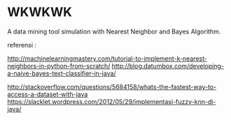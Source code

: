 # WKWKWK
A data mining tool simulation with Nearest Neighbor and Bayes Algorithm.

referensi : 

http://machinelearningmastery.com/tutorial-to-implement-k-nearest-neighbors-in-python-from-scratch/
http://blog.datumbox.com/developing-a-naive-bayes-text-classifier-in-java/

http://stackoverflow.com/questions/5684158/whats-the-fastest-way-to-access-a-dataset-with-java
https://slacklet.wordpress.com/2012/05/29/implementasi-fuzzy-knn-di-java/
